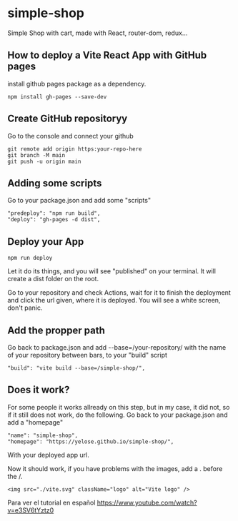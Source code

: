 # simple-shop
Simple Shop with cart, made with React, router-dom, redux...

## How to deploy a Vite React App with GitHub pages
install github pages package as a dependency.

```
npm install gh-pages --save-dev
```

## Create GitHub repositoryy
Go to the console and connect your github

```
git remote add origin https:your-repo-here
git branch -M main
git push -u origin main
```

## Adding some scripts
Go to your package.json and add some "scripts"

```
"predeploy": "npm run build",
"deploy": "gh-pages -d dist",
```

## Deploy your App

```
npm run deploy
```

Let it do its things, and you will see "published" on your terminal.
It will create a dist folder on the root.

Go to your repository and check Actions, wait for it to finish the deployment and click the url given, where it is deployed.
You will see a white screen, don't panic.

## Add the propper path
Go back to package.json and add --base=/your-repository/ with the name of your repository between bars, to your "build" script

```
"build": "vite build --base=/simple-shop/",
```

## Does it work?
For some people it works allready on this step, but in my case, it did not, so if it still does not work, do the following.
Go back to your package.json and add a "homepage"
```
"name": "simple-shop",
"homepage": "https://yelose.github.io/simple-shop/",
```
With your deployed app url.

Now it should work, if you have problems with the images, add a . before the /.

```
<img src="./vite.svg" className="logo" alt="Vite logo" />

```

Para ver el tutorial en español
https://www.youtube.com/watch?v=e3SV6tYztz0
